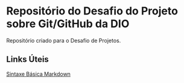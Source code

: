 # Repositório do Desafio do Projeto sobre Git/GitHub da DIO
Repositório criado para o Desafio de Projetos.

## Links Úteis 
[Sintaxe Básica Markdown](https://www.markdownguide.org/basic-syntax/)
